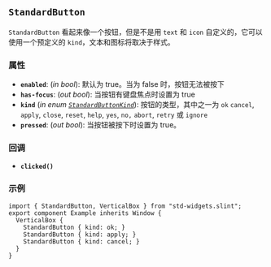 <!-- Copyright © SixtyFPS GmbH <info@slint.dev> ; SPDX-License-Identifier: MIT -->
## `StandardButton`

`StandardButton` 看起来像一个按钮，但是不是用 `text` 和 `icon` 自定义的，它可以使用一个预定义的 `kind`，文本和图标将取决于样式。

### 属性

-   **`enabled`**: (_in_ _bool_): 默认为 true。当为 false 时，按钮无法被按下
-   **`has-focus`**: (_out_ _bool_): 当按钮有键盘焦点时设置为 true
-   **`kind`** (_in_ _enum [`StandardButtonKind`](../builtins/enums.md#standardbuttonkind)_): 按钮的类型，其中之一为 `ok` `cancel`, `apply`, `close`, `reset`, `help`, `yes`, `no,` `abort`, `retry` 或 `ignore`
-   **`pressed`**: (_out_ _bool_): 当按钮被按下时设置为 true。

### 回调

-   **`clicked()`**

### 示例

```slint
import { StandardButton, VerticalBox } from "std-widgets.slint";
export component Example inherits Window {
  VerticalBox {
    StandardButton { kind: ok; }
    StandardButton { kind: apply; }
    StandardButton { kind: cancel; }
  }
}
```

